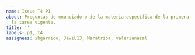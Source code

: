 ```yaml
---
name: Issue T4 P1
about: Preguntas de enunciado o de la materia específica de la primera pregunta de
  la tarea vigente.
title: ''
labels: p1, t4
assignees: ibgarrido, JaviL13, Maratripa, valerianazal

---
```



